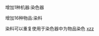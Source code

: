 增加1种机器:染色器

增加16种物品:染料


染料可以重复使用于染色器中为物品染色
[xzz](https://buiawpkgew1.github.io/builds/buiawpkgew1/CS-CoreLib/master/)
